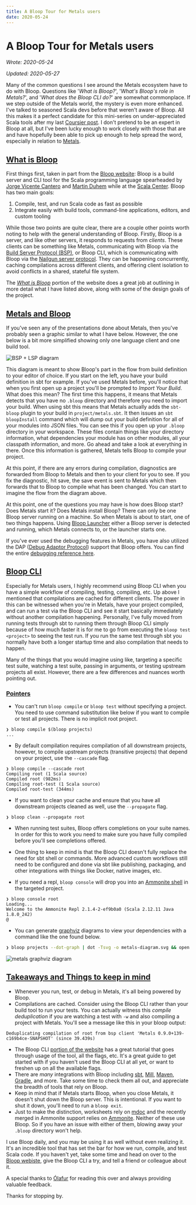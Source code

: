 ```yaml
---
title: A Bloop Tour for Metals users
date: 2020-05-24
---
```


# A Bloop Tour for Metals users

_Wrote: 2020-05-24_

_Updated: 2020-05-27_

Many of the common questions I see around the Metals ecosystem have to do with
Bloop. Questions like '_What is Bloop?_', '_What's Bloop's role in Metals?_',
and '_What does the Bloop CLI do?_' are somewhat commonplace. If we step outside
of the Metals world, the mystery is even more enhanced. I've talked to seasoned
Scala devs before that weren't aware of Bloop. All this makes it a perfect
candidate for this mini-series on under-appreciated Scala tools after my last
[Coursier post](/blog/useful-cs-commands). I don't pretend to be an expert in
Bloop at all, but I've been lucky enough to work closely with those that are and
have hopefully been able to pick up enough to help spread the word, especially
in relation to [Metals](https://scalameta.org/metals/).

## [What is Bloop](#what-is-bloop)

First things first, taken in part from the [Bloop
website](https://scalacenter.github.io/bloop/docs/what-is-bloop): Bloop is a
build server and CLI tool for the Scala programming language spearheaded by
[Jorge Vicente Cantero](https://twitter.com/jvican) and [Martin
Duhem](https://twitter.com/mnduhem) while at the [Scala
Center](https://scala.epfl.ch/). Bloop has two main goals:

1. Compile, test, and run Scala code as fast as possible
2. Integrate easily with build tools, command-line applications, editors, and
   custom tooling

While those two points are quite clear, there are a couple other points worth
noting to help with the general understanding of Bloop. Firstly, Bloop is a
server, and like other servers, it responds to requests from _clients_. These
clients can be something like Metals, communicating with Bloop via the [Build
Server Protocol
(BSP)](https://github.com/build-server-protocol/build-server-protocol), or Bloop
CLI, which is communicating with Bloop via the [Nailgun server
protocol](https://github.com/facebook/nailgun). They can be happening
concurrently, caching compilations across different clients, and offering client
isolation to avoid conflicts in a shared, stateful file system.

The [_What is Bloop_](https://scalacenter.github.io/bloop/docs/what-is-bloop)
portion of the website does a great job at outlining in more detail what I have
listed above, along with some of the design goals of the project.

## [Metals and Bloop](#metals-and-bloop)

If you've seen any of the presentations done about Metals, then you've probably
seen a graphic similar to what I have below. However, the one below is a bit
more simplified showing only one language client and one build tool.

![BSP + LSP diagram](/media/diagram.png)

This diagram is meant to show Bloop's part in the flow from build definition to
your editor of choice. If you start on the left, you have your build definition
in sbt for example. If you've used Metals before, you'll notice that when you
first open up a project you'll be prompted to _Import Your Build_. What does
this mean? The first time this happens, it means that Metals detects that you
have no `.bloop` directory and therefore you need to import your build. When
using sbt this means that Metals actually adds the `sbt-bloop` plugin to your
build in `project/metals.sbt`. It then issues an `sbt bloopInstall` command
which will dump out your build definition for all of your modules into JSON
files. You can see this if you open up your `.bloop` directory in your
workspace. These files contain things like your directory information, what
dependencies your module has on other modules, all your classpath information,
and more. Go ahead and take a look at everything in there. Once this information
is gathered, Metals tells Bloop to compile your project.

At this point, if there are any errors during compilation, diagnostics are
forwarded from Bloop to Metals and then to your client for you to see. If you
fix the diagnostic, hit save, the save event is sent to Metals which then
forwards that to Bloop to compile what has been changed. You can start to
imagine the flow from the diagram above.

At this point, one of the questions you may have is how does Bloop start? Does
Metals start it? Does Metals install Bloop? There can only be one Bloop server
running on a machine. So when Metals is about to start, one of two things
happens. Using [Bloop
Launcher](https://scalacenter.github.io/bloop/docs/launcher-reference) either a
Bloop server is detected and running, which Metals connects to, or the launcher
starts one.

If you've ever used the debugging features in Metals, you have also utilized the
DAP ([Debug Adaptor
Protocol](https://microsoft.github.io/debug-adapter-protocol/)) support that
Bloop offers. You can find the entire [debugging reference
here](https://scalacenter.github.io/bloop/docs/debugging-reference).

## [Bloop CLI](#bloop-cli)

Especially for Metals users, I highly recommend using Bloop CLI when you have a
simple workflow of compiling, testing, compiling, etc. Up above I mentioned
that compilations are cached for different clients. The power in this can be
witnessed when you're in Metals, have your project compiled, and can run a
test via the Bloop CLI and see it start basically immediately without another
compilation happening. Personally, I've fully moved from running tests through
sbt to running them through Bloop CLI simply because of how much faster it is
for me to go from executing the `bloop test <project>` to seeing the test run.
If you run the same test through sbt you normally have both a longer startup
time and also compilation that needs to happen.

Many of the things that you would imagine using like, targeting a specific test
suite, watching a test suite, passing in arguments, or testing upstream projects
all exist. However, there are a few differences and nuances worth pointing out. 

### [Pointers](#pointers)

- You can't run `bloop compile` or `bloop test` without specifying a project.
    You need to use command substitution like below if you want to compile or
    test all projects. There is no implicit root project.

```shell
❯ bloop compile $(bloop projects)
...
```

- By default compilation requires compilation of all downstream projects,
    however, to compile upstream projects (transitive projects) that depend on
    your project, use the `--cascade` flag.

```shell
❯ bloop compile --cascade root
Compiling root (1 Scala source)
Compiled root (982ms)
Compiling root-test (1 Scala source)
Compiled root-test (344ms)
```

- If you want to clean your cache and ensure that you have all downstream
    projects cleaned as well, use the `--propagate` flag.

```shell
❯ bloop clean --propagate root
```

- When running test suites, Bloop offers completions on your suite names.
    In order for this to work you need to make sure you have fully compiled
    before you'll see completions offered.

- One thing to keep in mind is that the Bloop CLI doesn't fully replace the need
    for sbt shell or commands. More advanced custom workflows still need to be
    configured and done via sbt like publishing, packaging, and other
    integrations with things like Docker, native images, etc.

- If you need a repl, `bloop console` will drop you into an [Ammonite
    shell](https://ammonite.io/) in the targeted project.

```shell
❯ bloop console root
Loading...
Welcome to the Ammonite Repl 2.1.4-2-ef9b0a0 (Scala 2.12.11 Java 1.8.0_242)
@
```

- You can generate [graphviz](https://graphviz.org/) diagrams to view your
    dependencies with a command like the one found below.

```sh
❯ bloop projects --dot-graph | dot -Tsvg -o metals-diagram.svg && open metals-diagram.svg
```

![metals graphviz diagram](/media/metals-diagram.svg)

## [Takeaways and Things to keep in mind](#takeaways-and-things-to-keep-in-mind)

- Whenever you run, test, or debug in Metals, it's all being powered by Bloop.
- Compilations are cached. Consider using the Bloop CLI rather than your build
    tool to run your tests. You can actually witness this _compile
    deduplication_ if you are watching a test with `-w` and also compiling a
    project with Metals. You'll see a message like this in your bloop output:

```shell
Deduplicating compilation of root from bsp client 'Metals 0.9.0+139-c169b4ce-SNAPSHOT' (since 39.439s)
```

- The Bloop CLI [portion of the
    website](https://scalacenter.github.io/bloop/docs/cli/tutorial) has a great
    tutorial that goes through usage of the tool, all the flags, etc. It's a
    great guide to get started with if you haven't used the Bloop CLI at all
    yet, or want to freshen up on all the available flags.
- There are _many_ integrations with Bloop including [sbt](
    https://www.scala-sbt.org/), [Mill](https://github.com/lihaoyi/mill),
    [Maven](https://maven.apache.org/), [Gradle](https://gradle.org/), and more.
    Take some time to check them all out, and appreciate the breadth of tools
    that rely on Bloop.
- Keep in mind that if Metals starts Bloop, when you close Metals, it doesn't
    shut down the Bloop server. This is intentional. If you want to shut it
    down, you'll need to run a `bloop exit`.
- Just to make the distinction, worksheets rely on
    [mdoc](https://scalameta.org/mdoc/) and the recently merged in Ammonite
    support relies on [Ammonite](https://ammonite.io/). Neither of these use
    Bloop. So if you have an issue with either of them, blowing away your
    `.bloop` directory won't help.

I use Bloop daily, and you may be using it as well without even realizing it.
It's an incredible tool that has set the bar for how we run, compile, and test
Scala code. If you haven't yet, take some time and head on over to the [Bloop
webiste](https://scalacenter.github.io/bloop/), give the Bloop CLI a try, and
tell a friend or colleague about it.

A special thanks to [Ólafur](https://twitter.com/olafurpg) for reading this over
and always providing valuable feedback.

Thanks for stopping by.

